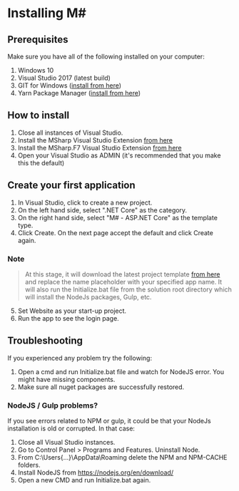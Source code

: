 # Installing M#

## Prerequisites
Make sure you have all of the following installed on your computer:

1. Windows 10
2. Visual Studio 2017 (latest build)
3. GIT for Windows ([install from here](http://gitforwindows.org/))
4. Yarn Package Manager ([install from here](https://yarnpkg.com/latest.msi))

## How to install
1. Close all instances of Visual Studio.
1. Install the MSharp Visual Studio Extension [from here](https://marketplace.visualstudio.com/items?itemName=Paymon.MSharp)
2. Install the MSharp.F7 Visual Studio Extension [from here](https://marketplace.visualstudio.com/items?itemName=Paymon.SmartF7)
3. Open your Visual Studio as ADMIN (it's recommended that you make this the default)

## Create your first application

1. In Visual Studio, click to create a new project.
2. On the left hand side, select ".NET Core" as the category.
3. On the right hand side, select "M# - ASP.NET Core" as the template type.
4. Click Create. On the next page accept the default and click Create again.

### Note
>At this stage, it will download the latest project template [from here](https://github.com/Geeksltd/Olive.MvcTemplate) and replace the name placeholder with your specified app name. It will also run the Initialize.bat file from the solution root directory which will install the NodeJs packages, Gulp, etc.

5. Set Website as your start-up project.
6. Run the app to see the login page.

## Troubleshooting
If you experienced any problem try the following:
1. Open a cmd and run Initialize.bat file and watch for NodeJS error. You might have missing components.
2. Make sure all nuget packages are successfully restored.

### NodeJS / Gulp problems?
If you see errors related to NPM or gulp, it could be that your NodeJs installation is old or corrupted. In that case:
1. Close all Visual Studio instances.
2. Go to Control Panel > Programs and Features. Uninstall Node.
3. From C:\Users\{...}\AppData\Roaming delete the NPM and NPM-CACHE folders.
4. Install NodeJS from https://nodejs.org/en/download/
5. Open a new CMD and run Initialize.bat again.
